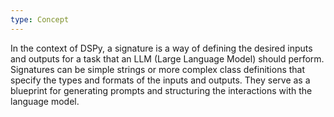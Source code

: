 ```yaml
---
type: Concept
---
```


In the context of DSPy, a signature is a way of defining the desired inputs and outputs for a task that an LLM (Large Language Model) should perform. Signatures can be simple strings or more complex class definitions that specify the types and formats of the inputs and outputs. They serve as a blueprint for generating prompts and structuring the interactions with the language model.